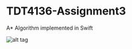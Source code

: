 # TDT4136-Assignment3

A* Algorithm implemented in Swift

![alt tag](https://media.giphy.com/media/l0HlBdThIowd2zj9u/giphy.gif)
